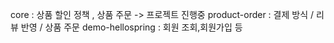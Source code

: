 core : 상품 할인 정책 , 상품 주문 -> 프로젝트 진행중
product-order : 결제 방식 / 리뷰 반영 / 상품 주문
demo-hellospring : 회원 조회,회원가입 등
